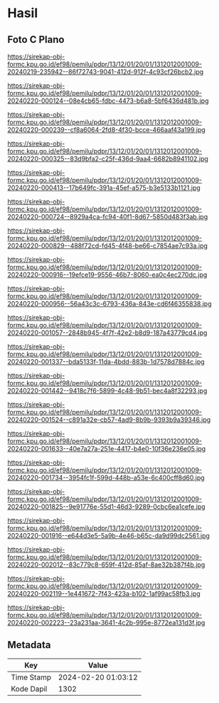 # Hasil

## Foto C Plano

https://sirekap-obj-formc.kpu.go.id/ef98/pemilu/pdpr/13/12/01/20/01/1312012001009-20240219-235942--86f72743-9041-412d-912f-4c93cf26bcb2.jpg

https://sirekap-obj-formc.kpu.go.id/ef98/pemilu/pdpr/13/12/01/20/01/1312012001009-20240220-000124--08e4cb65-fdbc-4473-b6a8-5bf6436d481b.jpg

https://sirekap-obj-formc.kpu.go.id/ef98/pemilu/pdpr/13/12/01/20/01/1312012001009-20240220-000239--cf8a6064-2fd8-4f30-bcce-466aaf43a199.jpg

https://sirekap-obj-formc.kpu.go.id/ef98/pemilu/pdpr/13/12/01/20/01/1312012001009-20240220-000325--83d9bfa2-c25f-436d-9aa4-6682b8941102.jpg

https://sirekap-obj-formc.kpu.go.id/ef98/pemilu/pdpr/13/12/01/20/01/1312012001009-20240220-000413--17b649fc-391a-45ef-a575-b3e5133b1121.jpg

https://sirekap-obj-formc.kpu.go.id/ef98/pemilu/pdpr/13/12/01/20/01/1312012001009-20240220-000724--8929a4ca-fc94-40f1-8d67-5850d483f3ab.jpg

https://sirekap-obj-formc.kpu.go.id/ef98/pemilu/pdpr/13/12/01/20/01/1312012001009-20240220-000829--488f72cd-fd45-4f48-be66-c7854ae7c93a.jpg

https://sirekap-obj-formc.kpu.go.id/ef98/pemilu/pdpr/13/12/01/20/01/1312012001009-20240220-000916--19efce19-9556-46b7-8060-ea0c4ec270dc.jpg

https://sirekap-obj-formc.kpu.go.id/ef98/pemilu/pdpr/13/12/01/20/01/1312012001009-20240220-000956--56a43c3c-6793-436a-843e-cd6f46355838.jpg

https://sirekap-obj-formc.kpu.go.id/ef98/pemilu/pdpr/13/12/01/20/01/1312012001009-20240220-001057--2848b945-4f7f-42e2-b8d9-187a43779cd4.jpg

https://sirekap-obj-formc.kpu.go.id/ef98/pemilu/pdpr/13/12/01/20/01/1312012001009-20240220-001337--bda5133f-11da-4bdd-883b-1d7578d7884c.jpg

https://sirekap-obj-formc.kpu.go.id/ef98/pemilu/pdpr/13/12/01/20/01/1312012001009-20240220-001442--9418c7f6-5899-4c48-9b51-bec4a8f32293.jpg

https://sirekap-obj-formc.kpu.go.id/ef98/pemilu/pdpr/13/12/01/20/01/1312012001009-20240220-001524--c891a32e-cb57-4ad9-8b9b-9393b9a39346.jpg

https://sirekap-obj-formc.kpu.go.id/ef98/pemilu/pdpr/13/12/01/20/01/1312012001009-20240220-001633--40e7a27a-251e-4417-b4e0-10f36e236e05.jpg

https://sirekap-obj-formc.kpu.go.id/ef98/pemilu/pdpr/13/12/01/20/01/1312012001009-20240220-001734--3954fc1f-599d-448b-a53e-6c400cff8d60.jpg

https://sirekap-obj-formc.kpu.go.id/ef98/pemilu/pdpr/13/12/01/20/01/1312012001009-20240220-001825--9e91776e-55d1-46d3-9289-0cbc6ea1cefe.jpg

https://sirekap-obj-formc.kpu.go.id/ef98/pemilu/pdpr/13/12/01/20/01/1312012001009-20240220-001916--e644d3e5-5a9b-4e46-b65c-da9d99dc2561.jpg

https://sirekap-obj-formc.kpu.go.id/ef98/pemilu/pdpr/13/12/01/20/01/1312012001009-20240220-002012--83c779c8-659f-412d-85af-8ae32b387f4b.jpg

https://sirekap-obj-formc.kpu.go.id/ef98/pemilu/pdpr/13/12/01/20/01/1312012001009-20240220-002119--1e441672-7f43-423a-b102-1af99ac58fb3.jpg

https://sirekap-obj-formc.kpu.go.id/ef98/pemilu/pdpr/13/12/01/20/01/1312012001009-20240220-002223--23a231aa-3641-4c2b-995e-8772ea131d3f.jpg


## Metadata

| Key        | Value               |
| ---------- | ------------------- |
| Time Stamp | 2024-02-20 01:03:12 |
| Kode Dapil | 1302                |



